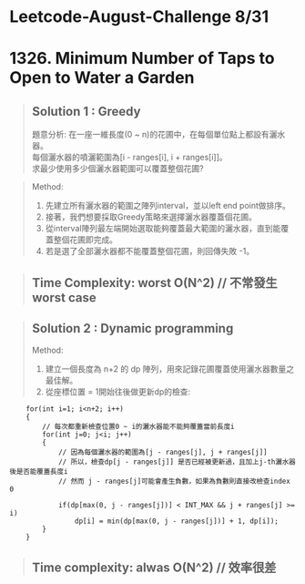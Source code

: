 # Leetcode-August-Challenge 8/31
# 1326. Minimum Number of Taps to Open to Water a Garden
> ## Solution 1 : Greedy
> 題意分析: 
> 在一座一維長度(0 ~ n)的花圃中，在每個單位點上都設有灑水器。  
> 每個灑水器的噴灑範圍為[i - ranges[i], i + ranges[i]]。  
> 求最少使用多少個灑水器範圍可以覆蓋整個花圃?

> Method: 
> 1. 先建立所有灑水器的範圍之陣列interval，並以left end point做排序。  
> 2. 接著，我們想要採取Greedy策略來選擇灑水器覆蓋個花圃。  
> 3. 從interval陣列最左端開始選取能夠覆蓋最大範圍的灑水器，直到能覆蓋整個花圃即完成。  
> 4. 若是選了全部灑水器都不能覆蓋整個花圃，則回傳失敗 -1。  

> ## Time Complexity: worst O(N^2) // 不常發生worst case

> ## Solution 2 : Dynamic programming
> Method:
> 1. 建立一個長度為 n+2 的 dp 陣列，用來記錄花圃覆蓋使用灑水器數量之最佳解。  
> 2. 從座標位置 = 1開始往後做更新dp的檢查:
```
    for(int i=1; i<n+2; i++)
    {
        // 每次都重新檢查位置0 ~ i的灑水器能不能夠覆蓋當前長度i
        for(int j=0; j<i; j++)
        {
            // 因為每個灑水器的範圍為[j - ranges[j], j + ranges[j]]
            // 所以，檢查dp[j - ranges[j]] 是否已經被更新過，且加上j-th灑水器後是否能覆蓋長度i
            // 然而 j - ranges[j]可能會產生負數，如果為負數則直接改檢查index 0

            if(dp[max(0, j - ranges[j])] < INT_MAX && j + ranges[j] >= i)
                dp[i] = min(dp[max(0, j - ranges[j])] + 1, dp[i]);
        }
    }
```

> ## Time complexity: alwas O(N^2) // 效率很差